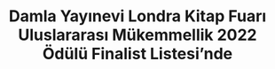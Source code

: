 ---
order: 1
title:  "Damla Yayınevi Londra Kitap Fuarı Uluslararası Mükemmellik 2022 Ödülü Finalist Listesi’nde"
img: "/assets/images/slides/5.jpg"
mobile-img: "/assets/images/slides/5m.jpg"
href: "#"
target: "" # _blank
---